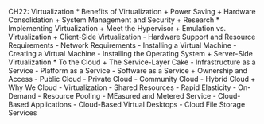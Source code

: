 CH22: Virtualization
    * Benefits of Virtualization
        + Power Saving
        + Hardware Consolidation
        + System Management and Security
        + Research
    * Implementing Virtualization
        + Meet the Hypervisor
        + Emulation vs. Virtualization
        + Client-Side Virtualization
          - Hardware Support and Resource Requirements
          - Network Requirements
          - Installing a Virtual Machine
          - Creating a Virtual Machine
          - Installing the Operating System
        + Server-Side Virtualization
    * To the Cloud
        + The Service-Layer Cake
          - Infrastructure as a Service
          - Platform as a Service
          - Software as a Service
        + Ownership and Access
          - Public Cloud
          - Private Cloud
          - Community Cloud
          - Hybrid Cloud
        + Why We Cloud
          - Virtualization
          - Shared Resources
          - Rapid Elasticity
          - On-Demand
          - Resource Pooling
          - MEasured and Metered Service
          - Cloud-Based Applications
          - Cloud-Based Virtual Desktops
          - Cloud File Storage Services
          